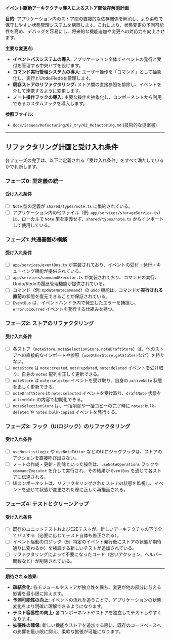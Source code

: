 **イベント駆動アーキテクチャ導入によるストア間依存解消計画**

**目的:**
アプリケーション内のストア間の直接的な依存関係を解消し、より柔軟で保守しやすい状態管理システムを構築します。これにより、状態変更の予測可能性を高め、デバッグを容易にし、将来的な機能追加や変更への対応力を向上させます。

**主要な変更点:**

*   **イベントバスシステムの導入:** アプリケーション全体でイベントの発行と受付を管理する中央ハブを設けます。
*   **コマンド実行管理システムの導入:** ユーザー操作を「コマンド」として抽象化し、実行とUndo/Redoを管理します。
*   **既存ストアのリファクタリング:** ストア間の直接参照を排除し、イベントを介して連携するように変更します。
*   **ノート操作フックの導入:** 主要な操作を抽象化し、コンポーネントから利用できるカスタムフックを導入します。

**参照ファイル:**

*   `docs/issues/Refucturing/02_try/02_Refactoring.md` (技術的な提案書)

---

## リファクタリング計画と受け入れ条件

各フェーズの完了は、以下に定義される「受け入れ条件」をすべて満たしているかで判断します。

### フェーズ0: 型定義の統一

#### 受け入れ条件
- [ ] `Note` 型の定義が `shared/types/note.ts` に集約されている。
- [ ] アプリケーション内の他ファイル（例: `app/services/storageService.ts`）は、ローカルで `Note` 型を定義せず、`shared/types/note.ts` からインポートして使用している。

### フェーズ1: 共通基盤の構築

#### 受け入れ条件
- [ ] `app/services/eventBus.ts` が実装されており、イベントの受付・発行・キューイング機能が提供されている。
- [ ] `app/services/commandExecutor.ts` が実装されており、コマンドの実行、Undo/Redoの履歴管理機能が提供されている。
- [ ] コマンド（例: `UpdateNoteCommand`）の `undo` 機能は、コマンドが**実行される直前**の状態を復元できることが保証されている。
- [ ] `EventBus` は、イベントハンドラ内で発生したエラーを捕捉し、`error:occurred` イベントを発行する仕組みを持つ。

### フェーズ2: ストアのリファクタリング

#### 受け入れ条件
- [ ] 各ストア（`noteStore`, `noteSelectionStore`, `noteDraftStore`）は、他のストアへの直接的なインポートや参照（`useOtherStore.getState()`など）を持たない。
- [ ] `noteStore` は `note:created`, `note:updated`, `note:deleted` イベントを受け取り、自身の `notes` 配列を正しく更新できる。
- [ ] `noteStore` は `note:selected` イベントを受け取り、自身の `activeNote` 状態を正しく更新できる。
- [ ] `noteDraftStore` は `note:selected` イベントを受け取り、`draftNote` 状態を `activeNote` の内容で初期化できる。
- [ ] `noteSelectionStore` は、一括削除や一括コピーの完了時に `notes:bulk-deleted` や `notes:bulk-copied` イベントを発行する。

### フェーズ3: フック（UIロジック）のリファクタリング

#### 受け入れ条件
- [ ] `useNoteListLogic` や `useNoteEditor` などのUIロジックフックは、ストアのアクションを直接呼び出さない。
- [ ] ノートの作成・更新・削除といった操作は、`useNoteOperations` フックや `commandExecutor` を介して実行され、その結果が `EventBus` を通じて各ストアに伝達される。
- [ ] UIコンポーネントは、リファクタリングされたストアの状態を監視し、イベントを通じて状態が変更された際に正しく再描画される。

### フェーズ4: テストとクリーンアップ

#### 受け入れ条件
- [ ] 既存のユニットテストおよびE2Eテストが、新しいアーキテクチャの下で全てパスする（必要に応じてテスト自体も修正される）。
- [ ] イベント駆動のロジック（例: 特定のイベント発行後にストアの状態が期待通りに変わるか）を検証する新しいテストが追加されている。
- [ ] リファクタリングによって不要になったコード（古いアクション、ヘルパー関数など）が削除されている。

---

**期待される効果:**

*   **疎結合化:** 各モジュールやストアが独立性を保ち、変更が他の部分に与える影響を最小限に抑えます。
*   **予測可能性の向上:** イベントの流れを追うことで、アプリケーションの状態変化をより明確に理解できるようになります。
*   **テスト容易性の向上:** 各コンポーネントやストアを独立してテストしやすくなります。
*   **拡張性の確保:** 新しい機能やストアを追加する際に、既存のコードベースへの影響を最小限に抑え、柔軟な拡張が可能になります。